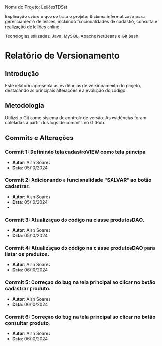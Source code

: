Nome do Projeto: LeilõesTDSat

Explicação sobre o que se trata o projeto: Sistema informatizado para gerenciamento de leilões, incluindo funcionalidades de cadastro, consulta e realização de leilões online.

Tecnologias utilizadas: Java, MySQL, Apache NetBeans e Git Bash

# Relatório de Versionamento

## Introdução
Este relatório apresenta as evidências de versionamento do projeto, destacando as principais alterações e a evolução do código.

## Metodologia
Utilizei o Git como sistema de controle de versão. As evidências foram coletadas a partir dos logs de commits no GitHub.

## Commits e Alterações
### Commit 1: Definindo  tela cadastroVIEW como tela principal
- **Autor**: Alan Soares
- **Data**: 05/10/2024
  
### Commit 2: Adicionando a funcionalidade "SALVAR" ao botão cadastrar.
- **Autor**: Alan Soares
- **Data**: 05/10/2024
- 
### Commit 3: Atualizaçao do código na classe produtosDAO.
- **Autor**: Alan Soares
- **Data**: 05/10/2024

### Commit 4: Atualizaçao do código na classe produtosDAO para listar os produtos.
- **Autor**: Alan Soares
- **Data**: 06/10/2024
  
### Commit 5: Correçao do bug na tela principal ao clicar no botão cadastrar produto.
- **Autor**: Alan Soares
- **Data**: 06/10/2024

### Commit 6: Correçao do bug na tela principal ao clicar no botão consultar produto.
- **Autor**: Alan Soares
- **Data**: 06/10/2024

